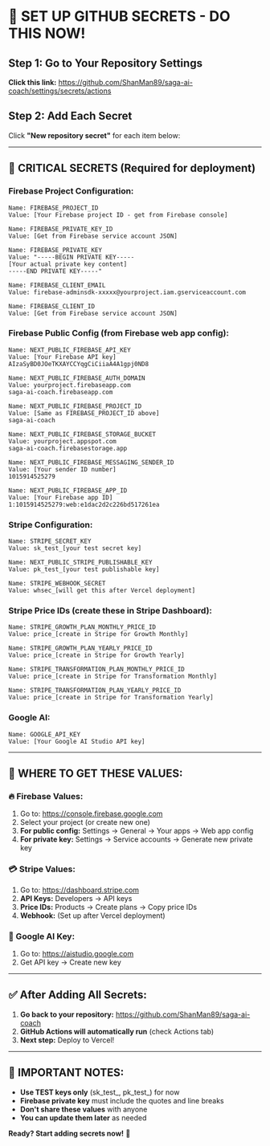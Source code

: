 # 🔐 SET UP GITHUB SECRETS - DO THIS NOW!

## **Step 1: Go to Your Repository Settings**
**Click this link:** https://github.com/ShanMan89/saga-ai-coach/settings/secrets/actions

## **Step 2: Add Each Secret**
Click **"New repository secret"** for each item below:

---

## 🚨 **CRITICAL SECRETS** (Required for deployment)

### **Firebase Project Configuration:**
```
Name: FIREBASE_PROJECT_ID
Value: [Your Firebase project ID - get from Firebase console]

Name: FIREBASE_PRIVATE_KEY_ID  
Value: [Get from Firebase service account JSON]

Name: FIREBASE_PRIVATE_KEY
Value: "-----BEGIN PRIVATE KEY-----
[Your actual private key content]
-----END PRIVATE KEY-----"

Name: FIREBASE_CLIENT_EMAIL
Value: firebase-adminsdk-xxxxx@yourproject.iam.gserviceaccount.com

Name: FIREBASE_CLIENT_ID
Value: [Get from Firebase service account JSON]
```

### **Firebase Public Config (from Firebase web app config):**
```
Name: NEXT_PUBLIC_FIREBASE_API_KEY
Value: [Your Firebase API key]
AIzaSyBD0JOeTKXAYCCYqgCiCiiaA4A1gpj0ND8

Name: NEXT_PUBLIC_FIREBASE_AUTH_DOMAIN
Value: yourproject.firebaseapp.com
saga-ai-coach.firebaseapp.com

Name: NEXT_PUBLIC_FIREBASE_PROJECT_ID
Value: [Same as FIREBASE_PROJECT_ID above]
saga-ai-coach

Name: NEXT_PUBLIC_FIREBASE_STORAGE_BUCKET
Value: yourproject.appspot.com
saga-ai-coach.firebasestorage.app

Name: NEXT_PUBLIC_FIREBASE_MESSAGING_SENDER_ID
Value: [Your sender ID number]
1015914525279

Name: NEXT_PUBLIC_FIREBASE_APP_ID
Value: [Your Firebase app ID]
1:1015914525279:web:e1dac2d2c226bd517261ea
```

### **Stripe Configuration:**
```
Name: STRIPE_SECRET_KEY
Value: sk_test_[your test secret key]

Name: NEXT_PUBLIC_STRIPE_PUBLISHABLE_KEY
Value: pk_test_[your test publishable key]

Name: STRIPE_WEBHOOK_SECRET
Value: whsec_[will get this after Vercel deployment]
```

### **Stripe Price IDs (create these in Stripe Dashboard):**
```
Name: STRIPE_GROWTH_PLAN_MONTHLY_PRICE_ID
Value: price_[create in Stripe for Growth Monthly]

Name: STRIPE_GROWTH_PLAN_YEARLY_PRICE_ID
Value: price_[create in Stripe for Growth Yearly]

Name: STRIPE_TRANSFORMATION_PLAN_MONTHLY_PRICE_ID
Value: price_[create in Stripe for Transformation Monthly]

Name: STRIPE_TRANSFORMATION_PLAN_YEARLY_PRICE_ID
Value: price_[create in Stripe for Transformation Yearly]
```

### **Google AI:**
```
Name: GOOGLE_API_KEY
Value: [Your Google AI Studio API key]
```

---

## 📍 **WHERE TO GET THESE VALUES:**

### **🔥 Firebase Values:**
1. Go to: https://console.firebase.google.com
2. Select your project (or create new one)
3. **For public config:** Settings → General → Your apps → Web app config
4. **For private key:** Settings → Service accounts → Generate new private key

### **💳 Stripe Values:**
1. Go to: https://dashboard.stripe.com
2. **API Keys:** Developers → API keys
3. **Price IDs:** Products → Create plans → Copy price IDs
4. **Webhook:** (Set up after Vercel deployment)

### **🤖 Google AI Key:**
1. Go to: https://aistudio.google.com
2. Get API key → Create new key

---

## ✅ **After Adding All Secrets:**

1. **Go back to your repository:** https://github.com/ShanMan89/saga-ai-coach
2. **GitHub Actions will automatically run** (check Actions tab)
3. **Next step:** Deploy to Vercel!

---

## 🚨 **IMPORTANT NOTES:**

- **Use TEST keys only** (sk_test_, pk_test_) for now
- **Firebase private key** must include the quotes and line breaks
- **Don't share these values** with anyone
- **You can update them later** as needed

**Ready? Start adding secrets now!** 🔐